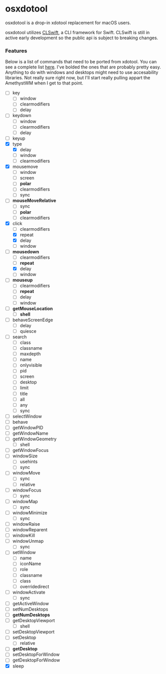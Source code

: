 # osxdotool

osxdotool is a drop-in xdotool replacement for macOS users.

osxdotool utilizes [CLSwift](https://github.com/twof/CLSwift), a CLI framework for Swift. CLSwift is still in active early development so the public api is subject to breaking changes. 

### Features
Below is a list of commands that need to be ported from xdotool. You can see a complete list [here](https://www.semicomplete.com/projects/xdotool/xdotool.xhtml). I've bolded the ones that are probably pretty easy. Anything to do with windows and desktops might need to use accesability libraries. Not really sure right now, but I'll start really pulling appart the AmethystWM when I get to that point.
- [ ] key
    - [ ] window
    - [ ] clearmodifiers
    - [ ] delay
- [ ] keydown
    - [ ] window
    - [ ] clearmodifiers
    - [ ] delay
- [ ] keyup
- [x] type
    - [x] delay
    - [ ] window
    - [ ] clearmodifiers
- [x] mousemove
   - [ ] window
   - [ ] screen
   - [ ] **polar**
   - [ ] clearmodifiers
   - [ ] sync
- [ ] **mouseMoveRelative**
   - [ ] sync
   - [ ] **polar**
   - [ ] clearmodifiers
- [x] click
   - [ ] clearmodifiers
   - [x] repeat
   - [x] delay
   - [ ] window
- [ ] **mousedown**
   - [ ] clearmodifiers
   - [ ] **repeat**
   - [x] delay
   - [ ] window
- [ ] **mouseup**
   - [ ] clearmodifiers
   - [ ] **repeat**
   - [ ] delay
   - [ ] window
- [ ] **getMouseLocation**
    - [ ] **shell**
- [ ] behaveScreenEdge
    - [ ] delay
    - [ ] quiesce
- [ ] search
    - [ ] class
    - [ ] classname
    - [ ] maxdepth
    - [ ] name
    - [ ] onlyvisible
    - [ ] pid
    - [ ] screen
    - [ ] desktop
    - [ ] limit
    - [ ] title
    - [ ] all
    - [ ] any
    - [ ] sync
- [ ] selectWindow
- [ ] behave
- [ ] getWindowPID
- [ ] getWindowName
- [ ] getWindowGeometry
    - [ ] shell
- [ ] getWindowFocus
- [ ] windowSize
    - [ ] usehints
    - [ ] sync
- [ ] windowMove
    - [ ] sync
    - [ ] relative
- [ ] windowFocus
    - [ ] sync
- [ ] windowMap
    - [ ] sync
- [ ] windowMinimize
    - [ ] sync
- [ ] windowRaise
- [ ] windowReparent
- [ ] windowKill
- [ ] windowUnmap
    - [ ] sync
- [ ] setWindow
    - [ ] name
    - [ ] iconName
    - [ ] role
    - [ ] classname
    - [ ] class
    - [ ] overridedirect
- [ ] windowActivate
    - [ ] sync
- [ ] getActiveWindow
- [ ] setNumDesktops
- [ ] **getNumDesktops**
- [ ] getDesktopViewport
    - [ ] shell
- [ ] setDesktopViewport
- [ ] setDesktop
    - [ ] relative
- [ ] **getDesktop**
- [ ] setDesktopForWindow
- [ ] getDesktopForWindow
- [x] sleep
